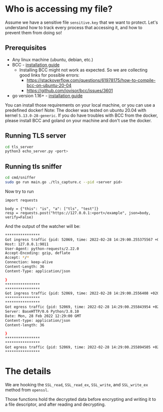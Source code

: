# Who is accessing my file?

Assume we have a sensitive file `sensitive.key` that we want to protect.
Let's understand how to track every process that accessing it, and how to prevent them from doing so!


## Prerequisites
- Any linux machine (ubuntu, debian, etc.)
- BCC - [installation guide](https://github.com/iovisor/bcc/blob/master/INSTALL.md)
  - Installing BCC might not work as expected. So we are collecting good links for possible errors:
    - https://stackoverflow.com/questions/61978175/how-to-compile-bcc-on-ubuntu-20-04
    - https://github.com/iovisor/bcc/issues/3601
- go version 1.16+ - [installation guide](https://go.dev/doc/install)

You can install those requirements on your local machine, or you can use a predefined docker!
Note: The docker was tested on ubuntu 20.04 with kernel `5.13.0-28-generic`.
If you do have troubles with BCC from the docker, please install BCC and goland on your machine and don't use the docker.

## Running TLS server
```bash
cd tls_server
python3 echo_server.py <port>
```

## Running tls sniffer
```bash
cd cmd/sniffer
sudo go run main.go ./tls_capture.c --pid <server pid>
```

Now try to run
```python3
import requests

body = {"this": "is", "a": ["tls", "test"]}
resp = requests.post("https://127.0.0.1:<port>/example", json=body, verify=False)
```

And the output of the watcher will be:
```bash
****************
Got ingress traffic {pid: 52069, time: 2022-02-28 14:29:00.255375567 +0200 IST, buffer: POST /example HTTP/1.1
Host: 127.0.0.1:9011
User-Agent: python-requests/2.22.0
Accept-Encoding: gzip, deflate
Accept: */*
Connection: keep-alive
Content-Length: 36
Content-Type: application/json

}
****************
****************
Got ingress traffic {pid: 52069, time: 2022-02-28 14:29:00.2556408 +0200 IST, buffer: {"this": "is", "a": ["tls", "test"]}}
****************
****************
Got egress traffic {pid: 52069, time: 2022-02-28 14:29:00.255843954 +0200 IST, buffer: HTTP/1.0 200 OK
Server: BaseHTTP/0.6 Python/3.8.10
Date: Mon, 28 Feb 2022 12:29:00 GMT
Content-type: application/json
Content-length: 36

}
****************
****************
Got egress traffic {pid: 52069, time: 2022-02-28 14:29:00.255894505 +0200 IST, buffer: {"this": "is", "a": ["tls", "test"]}}
****************

```

# The details

We are hooking the `SSL_read`, `SSL_read_ex`, `SSL_write`, and `SSL_write_ex` method from `openssl`.

Those functions hold the decrypted data before encrypting and writing it to a file descriptor, and after reading and decrypting.
